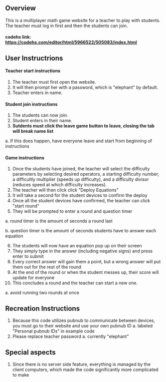 ## Overview
This is a multiplayer math game website for a teacher to play with students. The teacher must log in first and then the students can join.

#### codehs link: https://codehs.com/editor/html/5966522/505083/index.html

## User Instructrions
#### Teacher start instructions
1. The teacher must first open the website. 
2. It will then prompt her with a password, which is "elephant" by default. 
3. Teacher enters in name.
#### Student join instructions
1. The students can now join. 
2. Student enters in their name.
3. **Sutdents must click the leave game button to leave, closing the tab will break name list**
  
  a.
If this does happen, have everyone leave and start from beginning of instructions
#### Game instructions
1. Once the students have joined, the teacher will select the difficulty parameters by selecting desired operators, a starting difficulty number, a difficultly multiplier (speeds up difficulty), and a difficulty divisor (reduces speed at which difficulty increases).
2. The teacher will then click click "Deploy Equations"
3. It will take a second for the student devices to confirm the deploy
4. Once all the student devices have confirmed, the teacher can click "start round"
5. They will be prompted to enter a round and question timer
  
  a. round timer is the amount of seconds a round last
  
  b. question timer is the amount of seconds students have to answer each equation

6. The students will now have an equation pop up on their screen
7. They simply type in the answer (including negative signs) and press enter to submit
8. Every correct answer will gain them a point, but a wrong answer will put them out for the rest of the round
9. At the end of the round or when the student messes up, their score will update for everyone
10. This concludes a round and the teacher can start a new one.
  
  a. avoid running two rounds at once

## Recreation Instructions
1. Because this code utilizes pubnub to communicate between devices, you must go to their website and use your own pubnub ID
  a. labeled "Personal pubnub IDs" in example code
3. Please replace teacher password
  a. currently "elephant"
## Special aspects
1. Since there is no server side feature, everything is managed by the client computers, which made the code significantly more complicated to make

